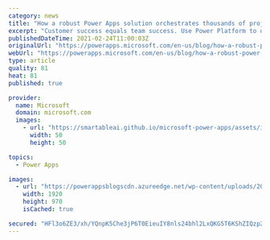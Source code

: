 ```yaml
---
category: news
title: "How a robust Power Apps solution orchestrates thousands of project implementations"
excerpt: "Customer success equals team success. Use Power Platform to design low code custom apps that assess project implementations. Make sure that your customers and everyone on your team are meeting their goals. Power Platform can work harder and smarter for your organization."
publishedDateTime: 2021-02-24T11:00:03Z
originalUrl: "https://powerapps.microsoft.com/en-us/blog/how-a-robust-power-apps-solution-orchestrates-thousands-of-project-implementations/"
webUrl: "https://powerapps.microsoft.com/en-us/blog/how-a-robust-power-apps-solution-orchestrates-thousands-of-project-implementations/"
type: article
quality: 81
heat: 81
published: true

provider:
  name: Microsoft
  domain: microsoft.com
  images:
    - url: "https://smartableai.github.io/microsoft-power-apps/assets/images/organizations/microsoft.com-50x50.jpg"
      width: 50
      height: 50

topics:
  - Power Apps

images:
  - url: "https://powerappsblogscdn.azureedge.net/wp-content/uploads/2021/02/project.jpg"
    width: 1920
    height: 970
    isCached: true

secured: "HFl3o6ZE3/xh/YQnpK5Che3jP6T0EieuIY8nls24bhl2LxQKG5T6KShZIQzp20aIky1sVYd1lryBRE1tey78CQTDEOlMaMZmj3VqwEmA2oRi8aq+Wpc+c/eLNQbMMMOeKZuQYq83bSKog9rnI7fEGZ6oSEmM0IRkqw66zBacVdRHZSnHu0l598h1w2mqVSP364Bu3ihFuJebGXk4ywoBdXCCFVY/2JJkj3exYkZuqVu4GkPVc96EcrHCiHesIRnNiyylEDM+0Kg6kLIKwaxZsOG2r8Tt3Ioz1uXqv2mub/A+HBc8QhefxkGp6+GeAI8Va4VfqaqXbjTvgzF8d6ETTXUBH0PMLRtCCeC55Ovmb3k=;1o5k7DT8i5wSJ78LuNDzCA=="
---
```


